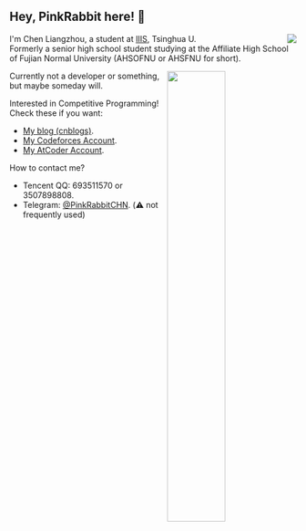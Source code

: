 ## Hey, PinkRabbit here! :rabbit:

<img style="float: right" src="https://github-readme-stats.vercel.app/api?username=GitPinkRabbit&theme=dark&show_icons=true" />

I'm Chen Liangzhou, a student at [IIIS](https://iiis.tsinghua.edu.cn/), Tsinghua U.  
Formerly a senior high school student studying at the Affiliate High School of Fujian Normal University (AHSOFNU or AHSFNU for short).

<img style="width: 45%; float: right" src="https://github-readme-stats.vercel.app/api/top-langs/?username=GitPinkRabbit&layout=compact" />

Currently not a developer or something, but maybe someday will.

Interested in Competitive Programming! Check these if you want:

- [My blog (cnblogs)](https://www.cnblogs.com/PinkRabbit/).
- [My Codeforces Account](https://codeforces.com/profile/PinkRabbit).
- [My AtCoder Account](https://atcoder.jp/users/PinkRabbit).

How to contact me?

- Tencent QQ: 693511570 or 3507898808.
- Telegram: [@PinkRabbitCHN](https://t.me/PinkRabbitCHN). (:warning: not frequently used)
